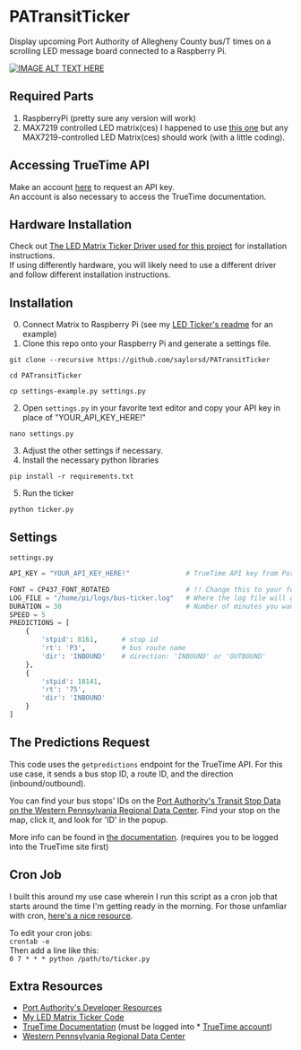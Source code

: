 # PATransitTicker
Display upcoming Port Authority of Allegheny County bus/T times on a scrolling LED message board connected to a Raspberry Pi.

[![IMAGE ALT TEXT HERE](http://img.youtube.com/vi/0sr0p34u6iE/0.jpg)](http://www.youtube.com/watch?v=0sr0p34u6iE)


## Required Parts
1. RaspberryPi (pretty sure any version will work)
2. MAX7219 controlled LED matrix(ces) I happened to use [this one](https://www.amazon.com/gp/product/B01EJ1AFW8/ref=oh_aui_detailpage_o01_s00?ie=UTF8&psc=1) but any MAX7219-controlled LED Matrix(ces) should work (with a little coding).


## Accessing TrueTime API
Make an account [here](http://realtime.portauthority.org/bustime/createAccount.jsp) to request an API key.  
An account is also necessary to access the TrueTime documentation.

## Hardware Installation
Check out [The LED Matrix Ticker Driver used for this project](https://github.com/saylorsd/led-matrix-ticker) for installation instructions.  
If using differently hardware, you will likely need to use a different driver and follow different installation instructions.

## Installation
0. Connect Matrix to Raspberry Pi (see my [LED Ticker's readme](https://github.com/saylorsd/led-matrix-ticker) for an example)
1. Clone this repo onto your Raspberry Pi and generate a settings file.  
  ```
  git clone --recursive https://github.com/saylorsd/PATransitTicker
 
  cd PATransitTicker
 
  cp settings-example.py settings.py
  ```
2. Open `settings.py` in your favorite text editor and copy your API key in place of "YOUR_API_KEY_HERE!"  
  ```
  nano settings.py
  ```
3. Adjust the other settings if necessary.
4. Install the necessary python libraries  
  ``` 
  pip install -r requirements.txt  
  ```
5. Run the ticker
  ```
  python ticker.py
  ```
  
  
## Settings
`settings.py`
```python
API_KEY = "YOUR_API_KEY_HERE!"              # TrueTime API key from Port Authority

FONT = CP437_FONT_ROTATED                   # !! Change this to your font of choice (be sure to import it above!)
LOG_FILE = "/home/pi/logs/bus-ticker.log"   # Where the log file will go.  Use Falsey value to log to stdout
DURATION = 30                               # Number of minutes you want it to run for
SPEED = 5
PREDICTIONS = [
    {
        'stpid': 8161,      # stop id
        'rt': 'P3',         # bus route name
        'dir': 'INBOUND'    # direction: 'INBOUND' or 'OUTBOUND'
    },
    {
        'stpid': 18141,
        'rt': '75',
        'dir': 'INBOUND'
    }
]
```


## The Predictions Request
This code uses the `getpredictions` endpoint for the TrueTime API.  For this use case, it sends a bus stop ID, a route ID, and the direction (inbound/outbound).  

You can find your bus stops' IDs on the [Port Authority's Transit Stop Data on the Western Pennsylvania Regional Data Center](https://data.wprdc.org/dataset/port-authority-of-allegheny-county-transit-stops). Find your stop on the map, click it, and look for 'ID' in the popup.

More info can be found in [the documentation](http://realtime.portauthority.org/bustime/apidoc/v1/main.jsp?section=predictions.jsp). (requires you to be logged into the TrueTime site first)


## Cron Job
I built this around my use case wherein I run this script as a cron job that starts around the time I'm getting ready in the morning. For those unfamliar with cron, [here's a nice resource](http://www.adminschoice.com/crontab-quick-reference).  

To edit your cron jobs:  
`crontab -e`  
Then add a line like this:  
`0 7 * * * python /path/to/ticker.py`  


## Extra Resources
* [Port Authority's Developer Resources](http://www.portauthority.org/paac/CompanyInfoProjects/DeveloperResources.aspx)  
* [My LED Matrix Ticker Code](https://github.com/saylorsd/led-matrix-ticker)  
* [TrueTime Documentation](http://realtime.portauthority.org/bustime/apidoc/v1/main.jsp?section=documentation.jsp) (must be logged into * [TrueTime account](http://realtime.portauthority.org/bustime/updateDeveloper.jsp))
* [Western Pennsylvania Regional Data Center](https://www.wprdc.org)
